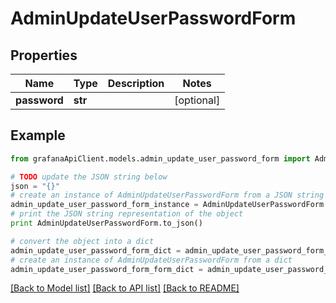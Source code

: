 # AdminUpdateUserPasswordForm


## Properties
Name | Type | Description | Notes
------------ | ------------- | ------------- | -------------
**password** | **str** |  | [optional] 

## Example

```python
from grafanaApiClient.models.admin_update_user_password_form import AdminUpdateUserPasswordForm

# TODO update the JSON string below
json = "{}"
# create an instance of AdminUpdateUserPasswordForm from a JSON string
admin_update_user_password_form_instance = AdminUpdateUserPasswordForm.from_json(json)
# print the JSON string representation of the object
print AdminUpdateUserPasswordForm.to_json()

# convert the object into a dict
admin_update_user_password_form_dict = admin_update_user_password_form_instance.to_dict()
# create an instance of AdminUpdateUserPasswordForm from a dict
admin_update_user_password_form_form_dict = admin_update_user_password_form.from_dict(admin_update_user_password_form_dict)
```
[[Back to Model list]](../README.md#documentation-for-models) [[Back to API list]](../README.md#documentation-for-api-endpoints) [[Back to README]](../README.md)



